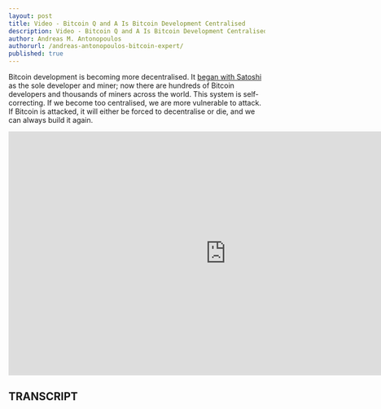 ```yaml
---
layout: post
title: Video - Bitcoin Q and A Is Bitcoin Development Centralised
description: Video - Bitcoin Q and A Is Bitcoin Development Centralised
author: Andreas M. Antonopoulos
authorurl: /andreas-antonopoulos-bitcoin-expert/
published: true
---
```


<p>Bitcoin development is becoming more decentralised. It <a href="/how-bitcoin-margin-calls-work/">began with Satoshi</a> as the sole developer and miner; now there are hundreds of Bitcoin developers and thousands of miners across the world. This system is self-correcting. If we become too centralised, we are more vulnerable to attack. If Bitcoin is attacked, it will either be forced to decentralise or die, and we can always build it again.</p>

<center><iframe width="854" height="480" src="https://www.youtube.com/embed/7hm4Ro4wdTk?list=PLPQwGV1aLnTsHvzevl9BAUlfsfwFfU7aP" frameborder="0" allowfullscreen></iframe></center>

<h2>TRANSCRIPT</h2>
